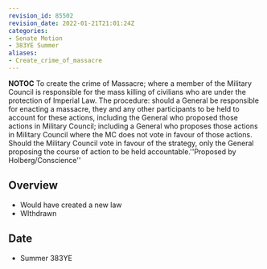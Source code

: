 ```yaml
---
revision_id: 85502
revision_date: 2022-01-21T21:01:24Z
categories:
- Senate Motion
- 383YE Summer
aliases:
- Create_crime_of_massacre
---
```



__NOTOC__
To create the crime of Massacre; where a member of the Military Council is responsible for the mass killing of civilians who are under the protection of Imperial Law. The procedure: should a General be responsible for enacting a massacre, they and any other participants to be held to account for these actions, including the General who proposed those actions in Military Council; including a General who proposes those actions in Military Council where the MC does not vote in favour of those actions. Should the Military Council vote in favour of the strategy, only the General proposing the course of action to be held accountable.''Proposed by Holberg/Conscience''
## Overview
* Would have created a new law
* WIthdrawn
## Date
* Summer 383YE